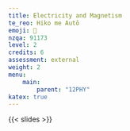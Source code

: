 ```yaml
---
title: Electricity and Magnetism
te_reo: Hiko me Autō
emoji: 🧲
nzqa: 91173
level: 2
credits: 6
assessment: external
weight: 2
menu:
    main:
        parent: "12PHY"
katex: true
---
```


<!-- TODO: Re-order slides -->

{{< slides >}}

<!-- TODO: Make 2021 unit plan -->

<!--
## Unit Plan _/ Mahere Kōwae_

|           |                   Akoranga 1                   |                          Akoranga 2                          |                                  Akoranga 3                                 |                         Akoranga 4                         |
|-----------|------------------------------------------------|--------------------------------------------------------------|-----------------------------------------------------------------------------|------------------------------------------------------------|
| __T2 W1__ | 1. [Statics Intro](#statics-intro)             | 2. [Coulombs](#coulombs)                                     | 3. [Current, Insulators and Conductors](#current-insulators-and-conductors) | 4. [Drawing E Fields](#drawing-e-fields)                   |
| __T2 W2__ | 5. [Electric Forces](#electric-forces)         | 6. [Voltage on Parallel Plates](#voltage-on-parallel-plates) | 7. ~~Teacher Only Day~~                                                     | 8. [Electric Potential Energy](#electric-potential-energy) |
| __T2 W3__ | 9. [Oil Drop Experiment](#oil-drop-experiment) | 10. [Electric Fields Practice](#electric-fields-practice)    | 11.                                                                         | 12.                                                        |
| __T2 W4__ | 13.                                            | 14.                                                          | 15.                                                                         | 16.                                                        |
| __T2 W5__ | 17. Finding Unknowns + HW Q8                   | 18. Practise                                                 | 19.                                                                         | 20.                                                        |
| __T2 W6__ | 21. ~~Queens Birthday~~                        | 22.                                                          | 23.                                                                         | 24.                                                        |
| __T2 W7__ | 25.                                            | 26.                                                          | 27.                                                                         | 28.                                                        |
| __T2 W8__ | 29. Revision 1                                 | 30. Revision 2                                               | 31. __TEST__                                                                | 32. ~~Teacher Only Day~~                                   |
-->

<!--
2020
|        | Akoranga 1      | Akoranga 2             | Akoranga 3                 | Akoranga 4              |
|:-------|:----------------|:-----------------------|:---------------------------|:------------------------|
| T2 W3  |                 | Static Electricity     | Conductors & Insulators    | Charge & Current        |
| T2 W4  | Voltage & Power | Resistance & Ohm's Law | Series & Parallel Circuits | Catch-Up                |
| T2 W5  | Electric Fields | Electric Fields        | Electric Fields            | Electric Field Lines    |
| T2 W6  | Parallel Plates | Parallel Plates        | Parallel Plates            | __P:__ Circuit Building |
| T2 W7  | DC Circuits     | Voltage Divider        | Voltage Divider            | Voltage Divider         |
| T2 W8  | RH Slap Rule    | RH Slap Rule           | Magnetic Fields            | Magnetic Fields         |
| T2 W9  | Magnetic Fields | $F=BILsin(\theta)$     | $F=BILsin(\theta)$         | Generating AC           |
| T2 W10 | Generating AC   | Generating AC          | Lenz' Law in Solenoids     | Lenz' Law in Solenoids  |
| T2 W11 | Revision        | Revision               | Revision                   | Revision                |
| T2 W12 | Revision        | __TEST__               |                            | _Hand Back_             |
-->

<!-- TODO: Make new lesson plan sequence -->
<!-- 
### Ngā Mahere Akoranga: _Lesson Plans_

1. #### Statics Intro
    - __Whakaritenga__
        - Book Van der Graaff Generator
    - __Te Whāinga Ako__
        1. Explain how static electricity is created by the removal or addition of electric charge (and is measured in Coulombs)
    - __Notes__
        - Slides: First part of Static Electricity
    - __Whakamātau__
        + Van der Graaff

2. #### Coulombs
    - __Te Whāinga Ako__
        Explain how static electricity is created by the removal or addition of electric charge (and is measured in Coulombs)
    - __Notes__
        + Slides: Seond part of Static Electricity
    - __Task/Ngohe__
        + Two questions in the slides

3. #### Current, Insulators and Conductors
    - __Whakaritenga__
        + Print Worksheet 1
    - __Ngā Whāinga Ako__
        1. Be able to define current
        2. Be able to calculate current using charge and time
        3. Recall the properties of conductors and insulators
    - __Notes__
        + Slides: Last part of statics slides
    - __Task/Ngohe__
        + Worksheet One Q1-4
        + Homework booklet Q1a

4. #### Drawing E Fields
    - __Whakaritenga__
        - Post [simulation link](https://phet.colorado.edu/sims/html/charges-and-fields/latest/charges-and-fields_en.html) on Google Classroom
    - __Ngā Whāinga Ako__
        1. Be able to draw electric fields
        2. Be able to determine which way a charge will move in a field
    - __Notes__
        - Slides: First part of Electric Fields
    - __Task/Ngohe__
        - Simulation to help investigate/make notes on drawing fields

5. #### Electric Forces
    - __Ngā Whāinga Ako__
        1. Be able to relate $\vec{E}, F$ and $q$.
        2. Be able to calculate electric field strength
        3. Be able to calculate electric field potential difference
    - __Notes__
        - Slides: Second part of Electric Fields
    - __Task/Ngohe__
        - Textbook: Electric Fields Q1, Q2, Q4, Q5
            + New: pg. 192
            + Old: pg. 177
        - Homework Booklet: Q3a-b

6. #### Voltage on Parallel Plates
    - __Whakaritenga__
        - Post [simulation link](https://phet.colorado.edu/sims/html/capacitor-lab-basics/latest/capacitor-lab-basics_en.html) on Google Classroom
    - __Te Whāinga Ako__
        1. Be able to calculate the voltage between parallel plates
    - __Notes__
        - Slides: Third part of Electric Fields
    - __Task/Ngohe__
        - Calculation in slides
        - Simulation investigation (short)
        - Worksheet 1: Q6a-b, Q11a-b,d
        - Textbook: Electric Fields Q7-8
            + New: pg. 192
            + Old: pg. 177

7. #### Teacher Only Day

8. #### Electric Potential Energy
    - __Ngā Whāinga Ako__
        1. Be able to relate electric potential energy and voltage
        2. Use _work_ in an electric field context
    - __Notes__
        - Slides: From [Akoranga 8](slides/electric-fields.html#/akoranga-8-mahi-tuatahi/)

9. #### Oil Drop Experiment
    - __Notes__
        - Slides: Last part of Electric Fields on Millikan's Oil Drop experiment

10. #### Electric Fields Practice
    - __Ngā Whāinga Ako__
        - Practise electric field questions independently
    - __Task/Ngohe__
        - Mahi Kāinga Q5 with answers on board after 20min
        - Mahi Kāinga Q6 independently with self-marking

11. ####
    - __Whakaritenga__
        -
    - __Te Whāinga Ako__
        1.
    - __Notes__
        - Slides:
    - __Task/Ngohe__
        -

12. ####
    - __Whakaritenga__
        -
    - __Te Whāinga Ako__
        1.
    - __Notes__
        - Slides:
    - __Task/Ngohe__
        -

13. ####
    - __Whakaritenga__
        -
    - __Te Whāinga Ako__
        1.
    - __Notes__
        - Slides:
    - __Task/Ngohe__
        -

14. ####
    - __Whakaritenga__
        -
    - __Te Whāinga Ako__
        1.
    - __Notes__
        - Slides:
    - __Task/Ngohe__
        -

15. ####
    - __Whakaritenga__
        -
    - __Te Whāinga Ako__
        1.
    - __Notes__
        - Slides:
    - __Task/Ngohe__
        -

16. ####
    - __Whakaritenga__
        -
    - __Te Whāinga Ako__
        1.
    - __Notes__
        - Slides:
    - __Task/Ngohe__
        -

17. #### Finding Unknowns + HW Q8
    - __Notes__
        - Slides: 1 more series and parallel circuit
        - HW Q8

18. #### Practise
    - __Task/Ngohe__
        - Textbook Activity 18B Q1-3
        - Homework Booklet Circuits Q10

19. ####
    - __Whakaritenga__
        -
    - __Te Whāinga Ako__
        1.
    - __Notes__
        - Slides:
    - __Task/Ngohe__
        -

20. ####
    - __Whakaritenga__
        -
    - __Te Whāinga Ako__
        1.
    - __Notes__
        - Slides:
    - __Task/Ngohe__
        -

21. #### Queens Birthday

22. ####
    - __Whakaritenga__
        -
    - __Te Whāinga Ako__
        1.
    - __Notes__
        - Slides:
    - __Task/Ngohe__
        -

23. ####
    - __Whakaritenga__
        -
    - __Te Whāinga Ako__
        1.
    - __Notes__
        - Slides:
    - __Task/Ngohe__
        -

24. ####
    - __Whakaritenga__
        -
    - __Te Whāinga Ako__
        1.
    - __Notes__
        - Slides:
    - __Task/Ngohe__
        -

25. ####
    - __Whakaritenga__
        -
    - __Te Whāinga Ako__
        1.
    - __Notes__
        - Slides:
    - __Task/Ngohe__
        -

26. ####
    - __Whakaritenga__
        -
    - __Te Whāinga Ako__
        1.
    - __Notes__
        - Slides:
    - __Task/Ngohe__
        -

27. ####
    - __Whakaritenga__
        -
    - __Te Whāinga Ako__
        1.
    - __Notes__
        - Slides:
    - __Task/Ngohe__
        -

28. ####
    - __Whakaritenga__
        -
    - __Te Whāinga Ako__
        1.
    - __Notes__
        - Slides:
    - __Task/Ngohe__
        -

29. #### Revision 1

30. #### Revision 2

31. #### TEST

32. #### Teacher Only Day

 -->

<!--## AS91173 Ngā Mahere Akoranga

## Week 1

__Google Meet:__ Wednesday 11:20am

This week is a short week so we will only have three lessons. We are starting our new topic, Electricity and Magnetism. We will spend the next 10 weeks (all of Term 2) on the topic, hopefully having our test in Week 12 of Term 2.

I have uploaded the mahi kāinga book materials, all of the worksheets, the textbook activities and linked to the notes for this topic in Google Classroom so that you can find them whenever you need. As usual I will distribute the answers to the mahi kāinga book as we go through the topic.

1. Static Electricity
    - Work through the static electricity notes
    - Make copies of diagrams
    - Answer the questions.
    - Complete questions 1-4 on _Worksheet 1 - Statics & Fields_

2. Conductors & Insulators
    - Work through the notes for charge and current, these notes include conductors and insulators.
    - Complete questions 1-5 on _Worksheet 3 - Voltage, Current and Resistance_

3. Charge & Current
    - Complete questions 1 and two from Activity 18A in the textbook
    - Compete Question 2a from the Mahi Kāinga Booklet

---

## Week 2

__Google Meets:__ Wednesday 11.20am, Thursday 2.10pm

1. Voltage & Power
    - Read through the voltage and power notes & answer the embedded questions

2. Resistance & Ohm's Law
    - Read through the notes & complete the embedded questions
    - Complete Q1-5 on Worksheet 3 if you found them hard last week and got stuck
    - Complete Q1 on Worksheet 5 - Circuits. This will require you to use all the equations you have learned so far!

3. Series & Parallel Circuits
    - Read through the notes & complete the embedded questions
    - Complete Question 7: 12V Lamps in the Mahi Kāinga Book - DC Electricity

---

## Week 3

Kia ora, everyone!

Going forwards I would like to see more of us on the scheduled Meets. From here on in we are entering new territory, so it is important that we all take the time to engage. My thanks to those of you who have been putting in the effort to attend regularly so far!

__Google Meets:__ Wednesday 11:20am, Thursday 2:10pm

This week we will be looking at the following:

1. Electric Fields (3 periods)
    - Find the notes in the usual area
    - Electric field strength
        - Worksheet 1 Question 11a-d
        - Mahi Kāinga book Electric Fields Question 4a, 4b
    - Electric potential energy
        - Textbook Activity 17A 1, 9a-b 
    - Voltage between parallel plates
        - Worksheet 2 Question 3a-d
2. Electric Field Lines (1 period)
    - Notes in the usual place
    - Textbook page 187 xfor extra notes if need be
    - Textbook Activity 17A Q4a-c
    - Worksheet 1 Q5, Q6

---

## Week 4

1. Electric Field Between Parallel Plates
    - Textbook Activity 17A Q10 as the mahi tuatahi
    - Recap notes on electric fields, voltage between parallel plates etc.
    - Work through questions that were unfinished from the previous week
2. Electric Field Between Parallel Plates
    - Work through unfinished questions
    - Assign 1x mahi kāinga question due Monday 25th, P1.
3. Dangers of Electricity
4. Prac: Series & Parallel Circuits

---

## Week 5

1. DC Circuits
    - Review parallel and series circuits
    - Calculating resistance in series and parallel circuits
    - Start complex resistor networks
2. DC Voltage Divider
    - Complex resistor network calculations
    - Finding $I_{t}$ and voltages
3. Voltage Divider
    - Continue
4. Voltage Divider
    - Mahi Kāinga book past exam question

---

## Week 6

1. Voltage Divider
2. Right-Hand Slap Rule
3. Right-Hand Slap Rule
4. Magnetic Fields

---

## Week 7

1. Magnetic Fields
    - 
2. Magnetic Fields
3. F=BILsin(theta)
4. F=BILsin(theta)

---

## Week 8

1. EM Induction & Generating AC
2. EM Induction & Generating AC
3. EM Induction & Generating AC
4. Lenz' Law in Solenoids
    - Video to start: https://www.youtube.com/watch?v=pQp6bmJPU_0
    - Introductory notes on Lenz' Law in solenoids
    - Class demonstration using galvanometer, solenoid & magnet
    - Quick questions at the end of the powerpoint
    - Textbook: Activity 20A Qa
    - Mahi Kāinga Booklet: Q24

---

## Week 9

1. Revision
2. Revision
3. Revision
4. Revision

---

## Week 10

1. Revision
2. Test
3. 
4. Return-->
